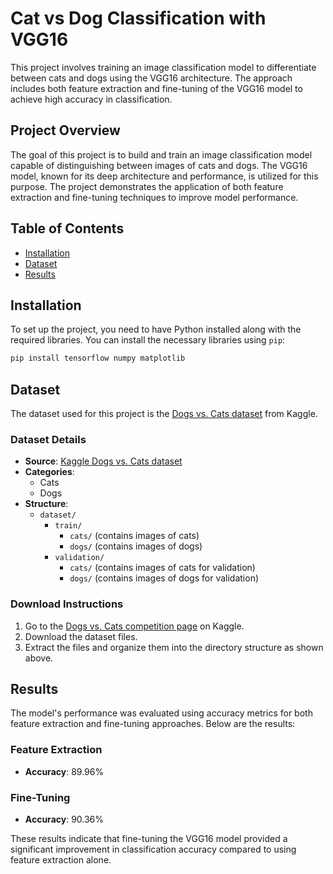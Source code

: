 
# Cat vs Dog Classification with VGG16

This project involves training an image classification model to differentiate between cats and dogs using the VGG16 architecture. The approach includes both feature extraction and fine-tuning of the VGG16 model to achieve high accuracy in classification.

## Project Overview

The goal of this project is to build and train an image classification model capable of distinguishing between images of cats and dogs. The VGG16 model, known for its deep architecture and performance, is utilized for this purpose. The project demonstrates the application of both feature extraction and fine-tuning techniques to improve model performance.

## Table of Contents

- [Installation](#installation)
- [Dataset](#dataset)
- [Results](#results)

## Installation

To set up the project, you need to have Python installed along with the required libraries. You can install the necessary libraries using `pip`:

```bash
pip install tensorflow numpy matplotlib
```
## Dataset

The dataset used for this project is the [Dogs vs. Cats dataset](https://www.kaggle.com/c/dogs-vs-cats) from Kaggle. 

### Dataset Details
- **Source**: [Kaggle Dogs vs. Cats dataset](https://www.kaggle.com/c/dogs-vs-cats)
- **Categories**: 
  - Cats
  - Dogs
- **Structure**:
  - `dataset/`
    - `train/`
      - `cats/` (contains images of cats)
      - `dogs/` (contains images of dogs)
    - `validation/`
      - `cats/` (contains images of cats for validation)
      - `dogs/` (contains images of dogs for validation)
  
### Download Instructions
1. Go to the [Dogs vs. Cats competition page](https://www.kaggle.com/c/dogs-vs-cats) on Kaggle.
2. Download the dataset files.
3. Extract the files and organize them into the directory structure as shown above.

## Results

The model's performance was evaluated using accuracy metrics for both feature extraction and fine-tuning approaches. Below are the results:

### Feature Extraction
- **Accuracy**: 89.96%

### Fine-Tuning
- **Accuracy**: 90.36%

These results indicate that fine-tuning the VGG16 model provided a significant improvement in classification accuracy compared to using feature extraction alone.
